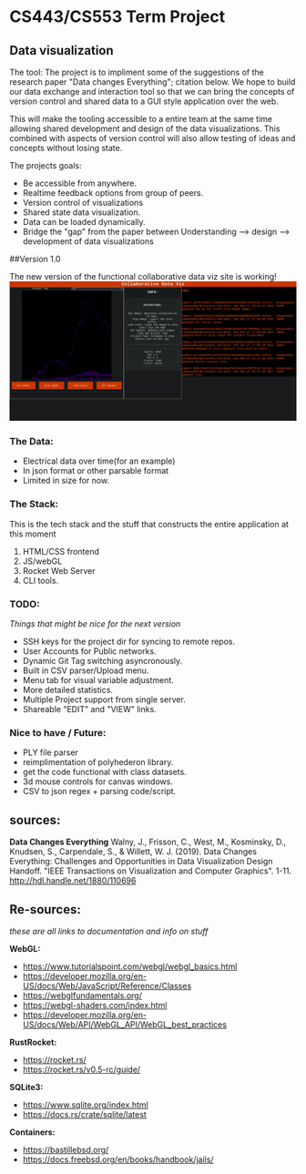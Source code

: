 # CS443/CS553 Term Project
## Data visualization

The tool:
The project is to impliment some of the suggestions of the research paper "Data changes Everything"; citation below. 
We hope to build our data exchange and interaction tool so that we can bring the concepts of version control and shared data to a GUI style application over the web.

This will make the tooling accessible to a entire team at the same time allowing shared development and design of the data visualizations. This combined with aspects of version control will also allow testing of ideas and concepts without losing state.

The projects goals:
* Be accessible from anywhere.
* Realtime feedback options from group of peers.
* Version control of visualizations
* Shared state data visualization.
* Data can be loaded dynamically.
* Bridge the "gap" from the paper between Understanding --> design --> development of data visualizations


##Version 1.0

The new version of the functional collaborative data viz site is working!
![Example data](./page.png "Natural Gas data")


### The Data:
- Electrical data over time(for an example)
- In json format or other parsable format
- Limited in size for now.

### The Stack:
This is the tech stack and the stuff that constructs the entire application at this moment

1. HTML/CSS frontend
2. JS/webGL
3. Rocket Web Server 
4. CLI tools.

### TODO:
*Things that might be nice for the next version*
- SSH keys for the project dir for syncing to remote repos.
- User Accounts for Public networks.
- Dynamic Git Tag switching asyncronously.
- Built in CSV parser/Upload menu.
- Menu tab for visual variable adjustment.
- More detailed statistics.
- Multiple Project support from single server.
- Shareable "EDIT" and "VIEW" links.

### Nice to have / Future:
- PLY file parser
- reimplimentation of polyhederon library.
- get the code functional with class datasets.
- 3d mouse controls for canvas windows.
- CSV to json regex + parsing code/script.

## sources:

**Data Changes Everything**
Walny, J., Frisson, C., West, M., Kosminsky, D., Knudsen, S., Carpendale, S., & Willett, W. J.
(2019). Data Changes Everything: Challenges and Opportunities in Data Visualization Design
Handoff. "IEEE Transactions on Visualization and Computer Graphics". 1-11.
http://hdl.handle.net/1880/110696

## Re-sources:
*these are all links to documentation and info on stuff*


**WebGL:**
* https://www.tutorialspoint.com/webgl/webgl_basics.html
* https://developer.mozilla.org/en-US/docs/Web/JavaScript/Reference/Classes
* https://webglfundamentals.org/
* https://webgl-shaders.com/index.html
* https://developer.mozilla.org/en-US/docs/Web/API/WebGL_API/WebGL_best_practices

**RustRocket:**
* https://rocket.rs/
* https://rocket.rs/v0.5-rc/guide/

**SQLite3:**
* https://www.sqlite.org/index.html
* https://docs.rs/crate/sqlite/latest

**Containers:**
* https://bastillebsd.org/
* https://docs.freebsd.org/en/books/handbook/jails/



